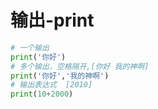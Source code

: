# 输出-print

```py
# 一个输出
print('你好')
# 多个输出，空格隔开,[你好 我的神啊]
print('你好','我的神啊')
# 输出表达式  [2010]
print(10+2000)
```
